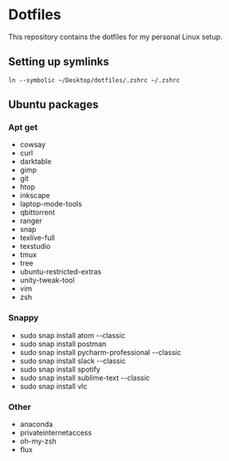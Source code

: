 # Dotfiles

This repository contains the dotfiles for my personal Linux setup.


## Setting up symlinks

```
ln --symbolic ~/Desktop/dotfiles/.zshrc ~/.zshrc
```

## Ubuntu packages

### Apt get

- cowsay
- curl
- darktable
- gimp
- git
- htop
- inkscape
- laptop-mode-tools
- qbittorrent
- ranger
- snap
- texlive-full
- texstudio
- tmux
- tree
- ubuntu-restricted-extras
- unity-tweak-tool
- vim
- zsh

### Snappy

- sudo snap install atom --classic
- sudo snap install postman
- sudo snap install pycharm-professional --classic
- sudo snap install slack --classic
- sudo snap install spotify
- sudo snap install sublime-text --classic
- sudo snap install vlc

### Other

- anaconda
- privateinternetaccess
- oh-my-zsh
- flux
